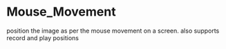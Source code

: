 # Mouse_Movement
position the image as per the mouse movement on a screen. also supports record and play positions
